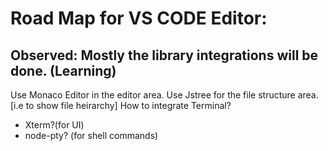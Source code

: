 # Road Map for VS CODE Editor:

## Observed: Mostly the library integrations will be done. (Learning)
Use Monaco Editor in the editor area.
Use Jstree for the file structure area. [i.e to show file heirarchy]
How to integrate Terminal? 
* Xterm?(for UI) 
* node-pty? (for shell commands)
